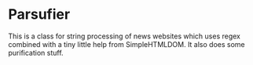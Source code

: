 Parsufier
=========

This is a class for string processing of news websites which uses regex combined with a tiny little help from SimpleHTMLDOM. It also does some purification stuff.
